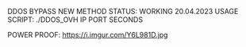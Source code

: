 DDOS BYPASS NEW METHOD
STATUS: WORKING 20.04.2023
USAGE SCRIPT: ./DDOS_OVH IP PORT SECONDS

POWER PROOF:
https://i.imgur.com/Y6L981D.jpg

